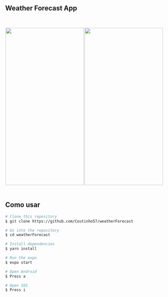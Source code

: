 
## Weather Forecast App ##


<div style="display:flex; width: 100%; align-items: center; justify-content: space-around; margin: 50px 0;"><img src="https://user-images.githubusercontent.com/49007338/187780908-4d2f327d-6c11-4225-81cf-c2940d10171b.png" height="500" width="250" />
<img src="https://user-images.githubusercontent.com/49007338/187781029-92ccf804-9b7f-426d-9897-160f8ebf4330.png" height="500" width="250" />
</div>

## Como usar

```bash
# Clone this repository
$ git clone https://github.com/Coutinho57/weatherForecast

# Go into the repository
$ cd weatherForecast

# Install dependencies
$ yarn install

# Run the expo
$ expo start

# Open Android
$ Press a

# Open IOS
$ Press i
```